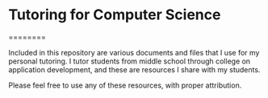 # Tutoring for Computer Science
========

Included in this repository are various documents and files that I use for my personal tutoring. I tutor students from middle school through college on application development, and these are resources I share with my students.

Please feel free to use any of these resources, with proper attribution.
